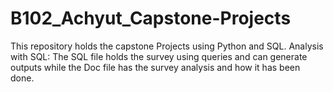 # B102_Achyut_Capstone-Projects
This repository holds the capstone Projects using Python and SQL.
Analysis with SQL: The SQL file holds the survey using queries and can generate outputs while the Doc file has the survey analysis and how it has been done.
